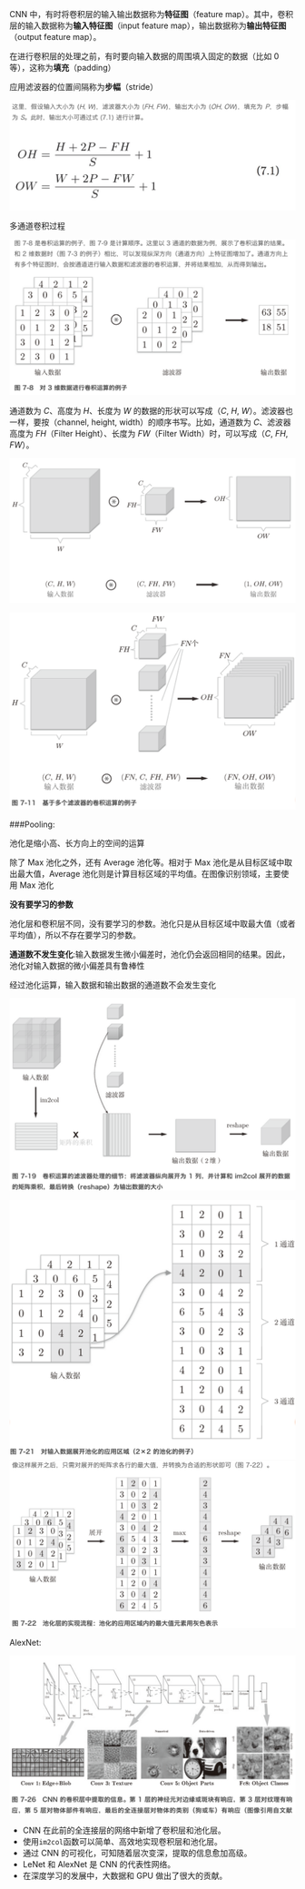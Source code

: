 CNN 中，有时将卷积层的输入输出数据称为**特征图**（feature map）。其中，卷积层的输入数据称为**输入特征图**（input feature map），输出数据称为**输出特征图**（output feature map）。



在进行卷积层的处理之前，有时要向输入数据的周围填入固定的数据（比如 0 等），这称为**填充**（padding）

应用滤波器的位置间隔称为**步幅**（stride）

![image-20190501190520267](../img/image-20190501190520267.png)

多通道卷积过程

![image-20190501190704031](../img/image-20190501190704031.png)

通道数为 *C*、高度为 *H*、长度为 *W* 的数据的形状可以写成（*C*, *H*, *W*）。滤波器也一样，要按（channel, height, width）的顺序书写。比如，通道数为 *C*、滤波器高度为 *FH*（Filter Height）、长度为 *FW*（Filter Width）时，可以写成（*C*, *FH*, *FW*）。

![image-20190501190842209](../img/image-20190501190842209.png)

![image-20190501190940015](../img/image-20190501190940015.png)



###Pooling:

池化是缩小高、长方向上的空间的运算

除了 Max 池化之外，还有 Average 池化等。相对于 Max 池化是从目标区域中取出最大值，Average 池化则是计算目标区域的平均值。在图像识别领域，主要使用 Max 池化

**没有要学习的参数**

池化层和卷积层不同，没有要学习的参数。池化只是从目标区域中取最大值（或者平均值），所以不存在要学习的参数。

**通道数不发生变化**:输入数据发生微小偏差时，池化仍会返回相同的结果。因此，池化对输入数据的微小偏差具有鲁棒性

经过池化运算，输入数据和输出数据的通道数不会发生变化



![image-20190502130035706](../img/image-20190502130035706.png)

![image-20190502133413890](../img/image-20190502133413890.png)
![image-20190502133436919](../img/image-20190502133436919.png)



AlexNet:

![image-20190504093604968](../img/image-20190504093604968.png)

- CNN 在此前的全连接层的网络中新增了卷积层和池化层。
- 使用`im2col`函数可以简单、高效地实现卷积层和池化层。
- 通过 CNN 的可视化，可知随着层次变深，提取的信息愈加高级。
- LeNet 和 AlexNet 是 CNN 的代表性网络。
- 在深度学习的发展中，大数据和 GPU 做出了很大的贡献。